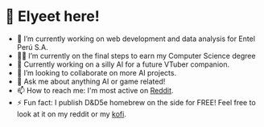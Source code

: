 # 🤖 Elyeet here!
- 🔭 I’m currently working on web development and data analysis for Entel Perú S.A.
- 🏃‍♂️ I’m currently on the final steps to earn my Computer Science degree
- 🤡 Currently working on a silly AI for a future VTuber companion.
- 🤝 I’m looking to collaborate on more AI projects.
- 💬 Ask me about anything AI or game related!
- 📫 How to reach me: I'm most active on [Reddit](https://www.reddit.com/user/juanbabuchas/).
- ⚡ Fun fact: I publish D&D5e homebrew on the side for FREE! Feel free to look at it on my reddit or my [kofi](https://ko-fi.com/elyeet).
